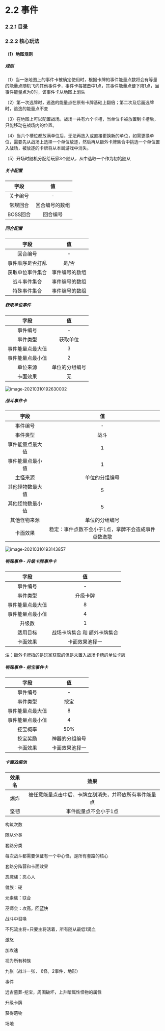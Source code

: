 # 2.2 事件

### 2.2.1 目录

### 2.2.2 核心玩法

#### （1）地图规则

##### 规则

（1）当一张地图上的事件卡被确定使用时，根据卡牌的事件能量点数将会有等量的能量点随机飞向其他事件卡，事件卡每被击中1点，其事件能量点便下降1点，当事件能量点为0时，该事件卡从地图上消失

（2）第一次选牌时，逃逸的能量点在原有卡牌基础上翻倍；第二次及后面选牌时，逃逸的能量点不变

（3）在地图上可以配置战场。战场一共有六个卡槽，当单位卡被放置到卡槽后，只能移动在战场内的位置。

（4）当六个槽位都放满单位后，无法再放入或直接更换新的单位，如需更换单位，需要先从战场上选择一个单位放逐，然后再从额外卡牌集合中挑选一个单位置入战场，被放逐的卡牌将从本局游戏中消失。

（5）开场时随机分配给玩家3个随从，从中选取一个作为初始随从



##### 关卡配置

|   字段   |       值       |
| :------: | :------------: |
| 关卡编号 |       -        |
| 常规回合 | 回合编号的数组 |
| BOSS回合 |    回合编号    |

##### 回合配置

|       字段       |       值       |
| :--------------: | :------------: |
|     回合编号     |       -        |
| 事件顺序是否打乱 |     是/否      |
| 获取单位事件集合 | 事件编号的数组 |
|   战斗事件集合   | 事件编号的数组 |
|   特殊事件集合   | 事件编号的数组 |

##### 获取单位事件

|       字段       |       值       |
| :--------------: | :------------: |
|     事件编号     |       -        |
|     事件类型     |    获取单位    |
| 事件能量点最大值 |       3        |
| 事件能量点最小值 |       2        |
|     单位来源     | 单位的分组编号 |
|     卡面效果     |       无       |

![image-20210310192630002](https://i.loli.net/2021/03/10/EF5gpr2jcS6AYbx.png)

##### 战斗事件卡

|       字段       |                         值                          |
| :--------------: | :-------------------------------------------------: |
|     事件编号     |                          -                          |
|     事件类型     |                        战斗                         |
| 事件能量点最大值 |                          1                          |
| 事件能量点最小值 |                          1                          |
|     主怪来源     |                   单位的分组编号                    |
| 其他怪物数最大值 |                          5                          |
| 其他怪物数最小值 |                          5                          |
|   其他怪物来源   |                   单位的分组编号                    |
|     卡面效果     | 稳定：事件点数不会小于1点，拿牌不会造成事件点数逸散 |

![image-20210310193143857](https://i.loli.net/2021/03/10/aIHGopkq7JFSghf.png)

##### 特殊事件 - 升级卡牌事件卡

|       字段       |              值              |
| :--------------: | :--------------------------: |
|     事件编号     |              -               |
|     事件类型     |           升级卡牌           |
| 事件能量点最大值 |              8               |
| 事件能量点最小值 |              4               |
|      升级数      |              1               |
|     适用目标     | 战场卡牌集合 和 额外卡牌集合 |
|     卡面效果     |        卡面效果池择一        |

注：额外卡牌指的是玩家获取的但是未置入战场卡槽的单位卡牌

##### 特殊事件 - 挖宝事件卡

|       字段       |       值       |
| :--------------: | :------------: |
|     事件编号     |       -        |
|     事件类型     |      挖宝      |
| 事件能量点最大值 |       8        |
| 事件能量点最小值 |       4        |
|     挖宝概率     |      50%       |
|     挖宝奖励     | 神器的分组编号 |
|     卡面效果     | 卡面效果池择一 |

##### 卡面效果池

| 效果名 |                          效果                          |
| :----: | :----------------------------------------------------: |
|  爆炸  | 被任意能量点击中后，卡牌立刻消失，并释放所有事件能量点 |
|  坚韧  |                 事件能量点不会小于1点                  |











构筑次数

随从分类

套路分类

每次战斗都需要保证有一个中心怪，是所有套路的核心

套路分阵营和卡面效果



恶魔族：恶心人

兽族：硬

元素族：联合

巫师会：攻高，回蓝快





战斗中召唤

不死流主将=只要主将活着，所有随从最低1滴血

激怒

加攻速

视为所有种族





九张（战斗一张， 6怪，2事件，地形）

事件

远古墓葬-挖宝，周围破坏，上升暗属性怪物的属性

升级卡牌

获得遗物

场地





